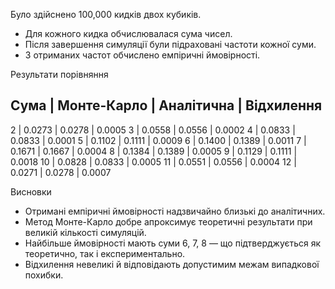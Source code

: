 Було здійснено 100,000 кидків двох кубиків.
- Для кожного кидка обчислювалася сума чисел.
- Після завершення симуляції були підраховані частоти кожної суми.
- З отриманих частот обчислено емпіричні ймовірності.

Результати порівняння

Сума | Монте-Карло | Аналітична | Відхилення
--------------------------------------------
   2 |   0.0273    |   0.0278   |   0.0005
   3 |   0.0558    |   0.0556   |   0.0002
   4 |   0.0833    |   0.0833   |   0.0001
   5 |   0.1102    |   0.1111   |   0.0009
   6 |   0.1400    |   0.1389   |   0.0011
   7 |   0.1671    |   0.1667   |   0.0004
   8 |   0.1384    |   0.1389   |   0.0005
   9 |   0.1129    |   0.1111   |   0.0018
  10 |   0.0828    |   0.0833   |   0.0005
  11 |   0.0551    |   0.0556   |   0.0004
  12 |   0.0271    |   0.0278   |   0.0007



 Висновки

- Отримані емпіричні ймовірності надзвичайно близькі до аналітичних.
- Метод Монте-Карло добре апроксимує теоретичні результати при великій кількості симуляцій.
- Найбільше ймовірності мають суми 6, 7, 8 — що підтверджується як теоретично, так і експериментально.
- Відхилення невеликі й відповідають допустимим межам випадкової похибки.

